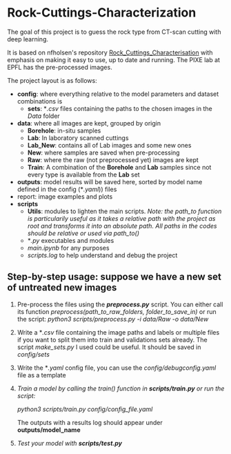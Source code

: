 # Rock-Cuttings-Characterization

The goal of this project is to guess the rock type from CT-scan cutting with deep learning.

It is based on nfholsen's repository [Rock_Cuttings_Characterisation](https://github.com/nfholsen/Rock_Cuttings_Characterisation) with emphasis on making it easy to use, up to date and running. The PIXE lab at EPFL has the pre-processed images.

The project layout is as follows:

* **config**: where everything relative to the model parameters and dataset combinations is
  * **sets**: **.csv* files containing the paths to the chosen images in the *Data* folder
* **data**: where all images are kept, grouped by origin
  * **Borehole**: in-situ samples
  * **Lab**: In laboratory scanned cuttings
  * **Lab_New**: contains all of Lab images and some new ones
  * **New**: where samples are saved when pre-processing
  * **Raw**: where the raw (not preprocessed yet) images are kept
  * **Train**: A combination of the **Borehole** and **Lab** samples since not every type is available from the **Lab** set
* **outputs**: model results will be saved here, sorted by model name defined in the config (\**.yaml*)) files
* report: image examples and plots
* **scripts**
  * **Utils**: modules to lighten the main scripts. *Note: the path_to function is particularily useful as it takes a relative path with the project as root and transforms it into an absolute path. All paths in the codes should be relative or used via path_to()*
  * \**.py* executables and modules
  * *main.ipynb* for any purposes
  * *scripts.log* to help understand and debug the project

## Step-by-step usage: suppose we have a new set of untreated new images

1. Pre-process the files using the ***preprocess.py*** script. You can either call its function *preprocess(path_to_raw_folders, folder_to_save_in)* or run the script:
   *python3 scripts/preprocess.py -i data/Raw -o data/New*
2. Write a \**.csv* file containing the image paths and labels or multiple files if you want to split them into train and validations sets already. The script *make_sets.py* I used could be useful. It should be saved in *config/sets*
3. Write the \**.yaml* config file, you can use the *config/debugconfig.yaml* file as a template
4. *Train a model by calling the *train()* function in ***scripts/train.py*** or run the script:*

   *python3 scripts/train.py config/config_file.yaml*

   The outputs with a results log should appear under **outputs/model_name**
5. *Test your model with ***scripts/test.py****
